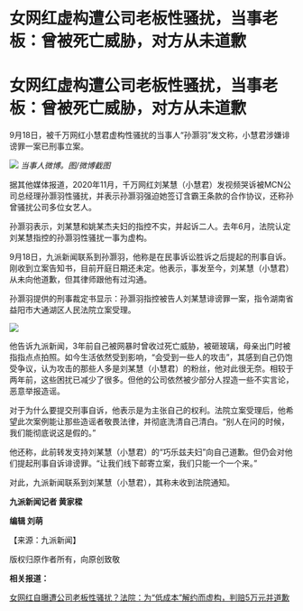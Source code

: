# 女网红虚构遭公司老板性骚扰，当事老板：曾被死亡威胁，对方从未道歉

# 女网红虚构遭公司老板性骚扰，当事老板：曾被死亡威胁，对方从未道歉

9月18日，被千万网红小慧君虚构性骚扰的当事人“孙灏羽”发文称，小慧君涉嫌诽谤罪一案已刑事立案。

![](https://inews.gtimg.com/om_bt/O1-XtNoc1_olftzTNX1Bcud9BxHkp3rSJBNLSpFLkXiaQAA/1000)
_当事人微博。图/微博截图_

据其他媒体报道，2020年11月，千万网红刘某慧（小慧君）发视频哭诉被MCN公司总经理孙灏羽性骚扰，并表示孙灏羽强迫她签订含霸王条款的合作协议，还称孙曾骚扰公司多位女艺人。

孙灏羽表示，刘某慧和姚某杰夫妇的指控不实，并起诉二人。去年6月，法院认定刘某慧指控的孙灏羽性骚扰一事为虚构。

9月18日，九派新闻联系到孙灏羽，他称是在民事诉讼胜诉之后提起的刑事自诉。刚收到立案告知书，目前开庭日期还未定。他表示，事发至今，刘某慧（小慧君）从未向他道歉，但其律师跟他有过沟通。

孙灏羽提供的刑事裁定书显示：孙灏羽指控被告人刘某慧诽谤罪一案，指令湖南省益阳市大通湖区人民法院立案受理。

![](https://inews.gtimg.com/om_bt/O_8xBx_7kcPTcyki4Wbt1ANxxszM_CymKz_wufmwueV50AA/1000)

他告诉九派新闻，3年前自己被网暴时曾收过死亡威胁，被砸玻璃，母亲出门时被指指点点拍照。如今生活依然受到影响，“会受到一些人的攻击”，其感到自己仍饱受争议，认为攻击的那些人多是刘某慧（小慧君）的粉丝，他对此很无奈。相较于两年前，这些困扰已减少了很多。但他的公司依然被少部分人捏造一些不实言论，恶意举报造谣。

对于为什么要提交刑事自诉，他表示是为主张自己的权利。法院立案受理后，他希望此次案例能让那些造谣者敬畏法律，并彻底洗清自己清白。“别人在问的时候，我们能彻底说这是假的。”

他还称，此前转发支持刘某慧（小慧君）的“巧乐兹夫妇”向自己道歉。但仍会对他们提起刑事自诉诽谤罪。“让我们线下邮寄立案，我们只能一个一个来。”

对此，九派新闻联系到刘某慧（小慧君），其称未收到法院通知。

**九派新闻记者 黄家樑**

**编辑 刘萌**

【来源：九派新闻】

版权归原作者所有，向原创致敬

**相关报道：**

[女网红自曝遭公司老板性骚扰？法院：为“低成本”解约而虚构，判赔5万元并道歉
](https://new.qq.com/rain/a/20230521A076AS00)

